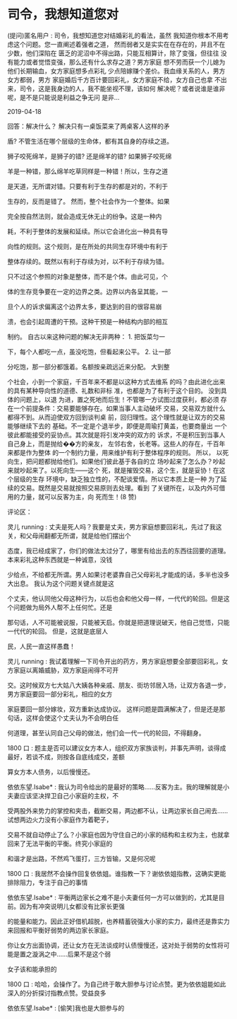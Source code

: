 # 司令，我想知道您对

(提问)匿名用户 : 司令，我想知道您对结婚彩礼的看法，虽然 我知道你根本不用考虑这个问题。您一直阐述着强者之道， 然而弱者又是实实在在存在的，并且不在少数，他们深陷在 匮乏的泥沼中不得出路，只能互相算计，除了变强，但往往 没有能力或者觉悟变强，那么还有什么求存之道？男方家庭 想不劳而获一个儿媳为他们长期输血，女方家庭想多点彩礼 少点陪嫁赚个差价。我血缘关系的人，男方女方都弱，男方 家庭婚后千方百计要回彩礼，女方家庭不给，女方自己也拿 不出来，司令，这是我身边的人，我不能坐视不理，该如何 解决呢？或者说谁是谁非呢，是不是只能说是利益之争无问 是非…

2019-04-18

回答：解决什么？ 解决只有一桌饭菜来了两桌客人这样的矛

盾? 不管生活在哪个层级的生命体，都有其自身的存续之道。

狮子咬死绵羊，是狮子的错? 还是绵羊的错? 如果狮子咬死绵

羊是一种错，那么绵羊吃草同样是一种错！所以，生存之道

是天道，无所谓对错。只要有利于生存的都是对的，不利于

生存的，反而是错了。 然而，整个社会作为一个整体。如果

完全按自然法则，就会造成无休无止的纷争。这是一种内

耗，不利于整体的发展和延续。所以它会进化出一种具有导

向性的规则。这个规则，是在所处的共同生存环境中有利于

整体存续的。既然以有利于存续为对，以不利于存续为错。

只不过这个参照的对象是整体，而不是个体。由此可见，个

体的生存竞争要在一定的边界之类。边界以内各呈其能，一

旦个人的诉求偏离这个边界太多，要达到的目的很容易崩

溃，也会引起周遭的干预。这种干预是一种结构内部的相互

制约。 自古以来这种问题的解决无非两种： 1\. 把饭菜匀一

下，每个人都吃一点，虽没吃饱，但看起来公平。 2\. 让一部

分吃饱，那一部分都饿着。名额按亲疏远近来分配。 大到整

个社会，小到一个家庭，千百年来不都是以这种方式去维系 的吗？由此进化出来的具有某种导向性的道德、礼数和非标 准，也都是为了有利于这个目的。 没到具体的问题上，以退 为进，置之死地而后生！不管哪一方试图过度获利，都必须 存在一个前提条件：交易要能够存在。如果当事人主动破坏 交易，交易双方就什么都得不到。从而迫使双方回到谈判桌 前，回归理性。这个理性就是让双方的交易能够继续下去的 基础。不一定是个退半步，即便是周瑜打黄盖，也要商量出 一个彼此都能接受的妥协点。其次就是将引发冲突的双方的 诉求，不是积压到当事人自己身上，而是抛给��方的亲友， 左邻右舍，长老等。这些人的存在，千百年来都是作为整体 的一个制约力量，用来维护有利于整体程序的规则。 所以， 以死向生，把问题都抛给他们。如果他们彼此基于各自的立 场吵起来了怎么办？吵起来就吵起来了。以死向生——这个 死，就是摧毁交易，这个生，就是妥协！在这个层级的生存 环境中，缺乏独立性的，不配谈爱情。所以它本质上是一种 为了延续的交易。既然是交易就按照交易原则去处理。看到 了关键所在，以及内外可借用的力量，就可以反客为主，向 死而生！(8 赞)

评论区：

灵儿 running : 丈夫是死人吗？我要是丈夫，男方家庭想要回彩礼，先过了我这关，和父母闹翻都无所谓，就是给他们摆出个

态度，我已经成家了，你们的做法太过分了，哪里有给出去的东西往回要的道理。 本来彩礼这种东西就是一种诚意，没钱

少给点，不给都无所谓。男人如果讨老婆靠自己父母彩礼才能成的话，多半也没多大出息。 我认为这个问题关键点就是这

个丈夫，他认同他父母这种行为，以后也会和他父母一样，一代代的轮回。但是这个问题做为局外人帮不上任何忙。还是

那句话，人不可能被说服，只能被天启。你就是把道理说破天，他自己觉悟，只能一代代的轮回。 但是，这就是底层人

民，人民一直这样愚蠢！

灵儿 running : 我试着理解一下司令开出的药方，男方家庭想要全部要回彩礼，女方家庭以离婚威胁，双方家庭闹得不可开

交。这时候双方七大姑八大姨各种亲戚、朋友、街坊邻居入场，让双方各退一步，男方家庭要回一部分彩礼，相应的女方

家庭要回一部分嫁妆，双方重新达成协议。 这样问题是圆满解决了，但是还是那句话，这样会使这个丈夫认为不会明白任

何道理，甚至认同自己父母的做法，他们会一代一代的轮回，不得翻身。

1800 口 : 题主是否可以建议女方本人，组织双方家族谈判，并事先声明，谈得成最好，若谈不成，则按各自底线成交，差额

算女方本人债务，以后慢慢还。

依依东望.Isabe* : 我认为司令给出的是最好的策略……反客为主。我的理解就是小夫妻应该坚决捍卫自己小家庭的主权，不

受两股外来势力的掌控和夹击，截断交易，两边都不认，让两边家长自己闹去……试想两边火力没有小家庭作为着靶子，

交易不就自动停止了么？小家庭也因为守住自己的小家的结构和主权为主，也就拿回来了无法平衡的平衡。终究小家庭的

和谐才是出路，不然鸡飞蛋打，三方皆输，又是何况呢

1800 口 : 我居然不会操作回复依依姐。谁指教一下？谢依依姐指教，这确实更能排除阻力，专注于自己的事情

依依东望.Isabe* : 平衡两边家长之难不是小夫妻任何一方可以做到的，尤其是目前。因为有冲突说明儿女都没有比家长更强

的能量和能力。因此正好借机超脱，也养精蓄锐强大小家的实力，最终还是靠实力来回报和平衡好弱势的两边家长家庭。

你让女方出面协调，还让女方在无法谈成时认债慢慢还，这对处于弱势的女性将可能是置之漩涡之中……后果不是这个弱

女子该和能承担的

1800 口 : 哈哈，会操作了。为自己终于敢大胆参与讨论点赞。更为依依姐能如此深入的分折探讨指教点赞。受益良多

依依东望.Isabe* : [偷笑]我也是大胆参与的